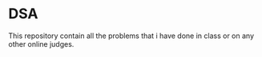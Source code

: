 # DSA
This repository contain all the problems that i have done in class or on any other online judges.
